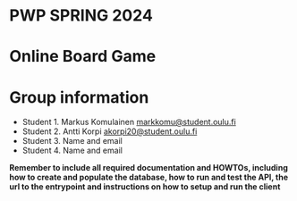 # PWP SPRING 2024
# Online Board Game
# Group information
* Student 1. Markus Komulainen markkomu@student.oulu.fi
* Student 2. Antti Korpi akorpi20@student.oulu.fi
* Student 3. Name and email
* Student 4. Name and email

__Remember to include all required documentation and HOWTOs, including how to create and populate the database, how to run and test the API, the url to the entrypoint and instructions on how to setup and run the client__


